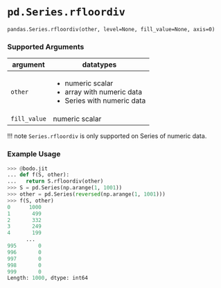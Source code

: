 # `pd.Series.rfloordiv`

`pandas.Series.rfloordiv(other, level=None, fill_value=None, axis=0)`

### Supported Arguments

| argument                      | datatypes                                                                                                  |
|-------------------------------|------------------------------------------------------------------------------------------------------------|
| `other`                       | <ul><li>   numeric scalar </li><li> array with numeric data </li><li>  Series with numeric data </li></ul> |
| `fill_value`                  | numeric scalar                                                                                             |

!!! note
    `Series.rfloordiv` is only supported on Series of numeric data.


### Example Usage

``` py
>>> @bodo.jit
... def f(S, other):
...   return S.rfloordiv(other)
>>> S = pd.Series(np.arange(1, 1001))
>>> other = pd.Series(reversed(np.arange(1, 1001)))
>>> f(S, other)
0      1000
1       499
2       332
3       249
4       199
      ...
995       0
996       0
997       0
998       0
999       0
Length: 1000, dtype: int64
```

